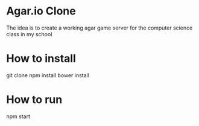 Agar.io Clone
=============

The idea is to create a working agar game server for the computer science class in my school

How to install
===============
git clone
npm install
bower install

How to run
===========
npm start